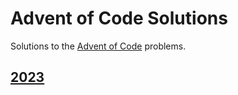 # Advent of Code Solutions

Solutions to the [Advent of Code](https://adventofcode.com/) problems.

## [2023](https://adventofcode.com/2023)
